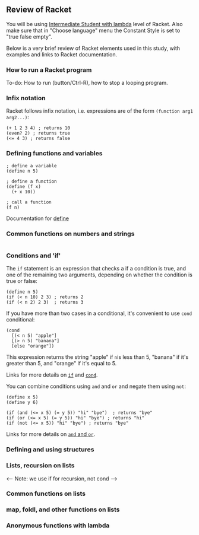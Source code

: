 ## Review of Racket

You will be using [Intermediate Student with lambda](https://docs.racket-lang.org/htdp-langs/intermediate-lam.html) level of Racket. Also make sure that in "Choose language" menu the Constant Style is set to "true false empty". 

Below is a very brief review of Racket elements used in this study, with examples and links to Racket documentation. 

### How to run a Racket program
To-do: How to run (button/Ctrl-R), how to stop a looping program. 

### Infix notation
Racket follows infix notation, i.e. expressions are of the form `(function arg1 arg2...)`:
```racket
(+ 1 2 3 4) ; returns 10
(even? 2) ; returns true
(<= 4 3) ; returns false
```

### Defining functions and variables
```racket
; define a variable
(define n 5)

; define a function
(define (f x)
  (+ x 10))

; call a function
(f n)
```
Documentation for [define](https://docs.racket-lang.org/htdp-langs/intermediate-lam.html#%28form._%28%28lib._lang%2Fhtdp-intermediate-lambda..rkt%29._define%29%29)

### Common functions on numbers and strings
```racket

```

### Conditions and 'if'
The `if` statement is an expression that checks a if a condition is true, and one of the remaining two arguments, depending on whether the condition is true or false:
```racket
(define n 5)
(if (< n 10) 2 3) ; returns 2
(if (< n 2) 2 3)  ; returns 3
```
If you have more than two cases in a conditional, it's  convenient to use `cond` conditional:
```racket
(cond
  [(< n 5) "apple"]
  [(> n 5) "banana"]
  [else "orange"])
```
This expression returns the string "apple" if `n`is less than 5, "banana" if it's greater than 5, and "orange" if it's equal to 5. 

Links for more details on [`if`](https://docs.racket-lang.org/htdp-langs/beginner.html#%28form._%28%28lib._lang%2Fhtdp-beginner..rkt%29._if%29%29) and [`cond`](https://docs.racket-lang.org/htdp-langs/beginner.html#%28form._%28%28lib._lang%2Fhtdp-beginner..rkt%29._cond%29%29).

You can combine conditions using `and` and `or` and negate them using `not`:
```racket
(define x 5)
(define y 6)

(if (and (<= x 5) (= y 5)) "hi" "bye")  ; returns "bye"
(if (or (<= x 5) (= y 5)) "hi" "bye") ; returns "hi"
(if (not (<= x 5)) "hi" "bye") ; returns "bye"
```
Links for more details on [`and` and `or`](https://docs.racket-lang.org/htdp-langs/beginner.html#%28form._%28%28lib._lang%2Fhtdp-beginner..rkt%29._and%29%29).

### Defining and using structures

### Lists, recursion on lists
<-- Note: we use if for recursion, not cond -->

### Common functions on lists

### map, foldl, and other functions on lists

### Anonymous functions with lambda


